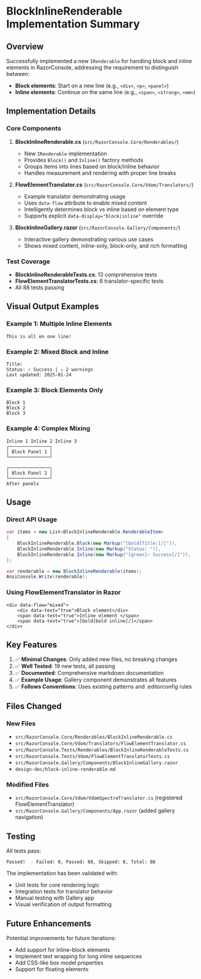 # BlockInlineRenderable Implementation Summary

## Overview

Successfully implemented a new `IRenderable` for handling block and inline elements in RazorConsole, addressing the requirement to distinguish between:
- **Block elements**: Start on a new line (e.g., `<div>`, `<p>`, `<panel>`)
- **Inline elements**: Continue on the same line (e.g., `<span>`, `<strong>`, `<em>`)

## Implementation Details

### Core Components

1. **BlockInlineRenderable.cs** (`src/RazorConsole.Core/Renderables/`)
   - New `IRenderable` implementation
   - Provides `Block()` and `Inline()` factory methods
   - Groups items into lines based on block/inline behavior
   - Handles measurement and rendering with proper line breaks

2. **FlowElementTranslator.cs** (`src/RazorConsole.Core/Vdom/Translators/`)
   - Example translator demonstrating usage
   - Uses `data-flow` attribute to enable mixed content
   - Intelligently determines block vs inline based on element type
   - Supports explicit `data-display="block|inline"` override

3. **BlockInlineGallery.razor** (`src/RazorConsole.Gallery/Components/`)
   - Interactive gallery demonstrating various use cases
   - Shows mixed content, inline-only, block-only, and rich formatting

### Test Coverage

- **BlockInlineRenderableTests.cs**: 13 comprehensive tests
- **FlowElementTranslatorTests.cs**: 6 translator-specific tests
- All 88 tests passing

## Visual Output Examples

### Example 1: Multiple Inline Elements
```
This is all on one line!
```

### Example 2: Mixed Block and Inline
```
Title:
Status: ✓ Success | ⚠ 2 warnings
Last updated: 2025-01-24
```

### Example 3: Block Elements Only
```
Block 1
Block 2
Block 3
```

### Example 4: Complex Mixing
```
Inline 1 Inline 2 Inline 3
┌───────────────┐
│ Block Panel 1 │
└───────────────┘

┌───────────────┐
│ Block Panel 2 │
└───────────────┘
After panels
```

## Usage

### Direct API Usage

```csharp
var items = new List<BlockInlineRenderable.RenderableItem>
{
    BlockInlineRenderable.Block(new Markup("[bold]Title:[/]")),
    BlockInlineRenderable.Inline(new Markup("Status: ")),
    BlockInlineRenderable.Inline(new Markup("[green]✓ Success[/]")),
};

var renderable = new BlockInlineRenderable(items);
AnsiConsole.Write(renderable);
```

### Using FlowElementTranslator in Razor

```razor
<div data-flow="mixed">
    <div data-text="true">Block element</div>
    <span data-text="true">Inline element </span>
    <span data-text="true">[bold]bold inline[/]</span>
</div>
```

## Key Features

1. ✅ **Minimal Changes**: Only added new files, no breaking changes
2. ✅ **Well Tested**: 19 new tests, all passing
3. ✅ **Documented**: Comprehensive markdown documentation
4. ✅ **Example Usage**: Gallery component demonstrates all features
5. ✅ **Follows Conventions**: Uses existing patterns and .editorconfig rules

## Files Changed

### New Files
- `src/RazorConsole.Core/Renderables/BlockInlineRenderable.cs`
- `src/RazorConsole.Core/Vdom/Translators/FlowElementTranslator.cs`
- `src/RazorConsole.Tests/Renderables/BlockInlineRenderableTests.cs`
- `src/RazorConsole.Tests/Vdom/FlowElementTranslatorTests.cs`
- `src/RazorConsole.Gallery/Components/BlockInlineGallery.razor`
- `design-doc/block-inline-renderable.md`

### Modified Files
- `src/RazorConsole.Core/Vdom/VdomSpectreTranslator.cs` (registered FlowElementTranslator)
- `src/RazorConsole.Gallery/Components/App.razor` (added gallery navigation)

## Testing

All tests pass:
```
Passed!  - Failed: 0, Passed: 88, Skipped: 0, Total: 88
```

The implementation has been validated with:
- Unit tests for core rendering logic
- Integration tests for translator behavior
- Manual testing with Gallery app
- Visual verification of output formatting

## Future Enhancements

Potential improvements for future iterations:
- Add support for inline-block elements
- Implement text wrapping for long inline sequences
- Add CSS-like box model properties
- Support for floating elements
